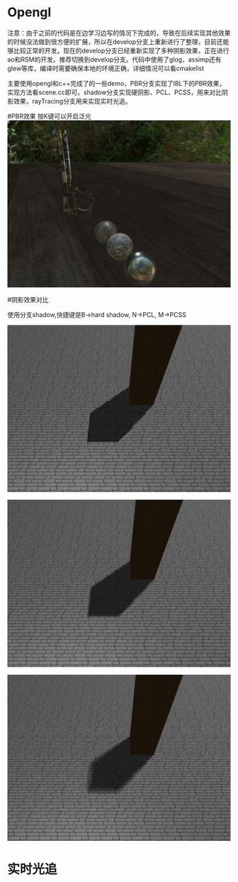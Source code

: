 # Opengl

注意：由于之前的代码是在边学习边写的情况下完成的，导致在后续实现其他效果的时候没法做到很方便的扩展，所以在develop分支上重新进行了整理，目前还能够比较正常的开发。现在的develop分支已经重新实现了多种阴影效果，正在进行ao和RSM的开发。推荐切换到develop分支。代码中使用了glog，assimp还有glew等库，编译时需要确保本地的环境正确，详细情况可以看cmakelist


主要使用opengl和c++完成了的一些demo，PBR分支实现了IBL下的PBR效果，实现方法看scene.cc即可。shadow分支实现硬阴影、PCL、PCSS，用来对比阴影效果，rayTracing分支用来实现实时光追。

#PBR效果
按K键可以开启泛光
![image](https://github.com/wowanttoplay/Opengl/blob/master/README.assets/%E6%88%AA%E5%B1%8F2021-10-10%20%E4%B8%8A%E5%8D%8812.59.56.png)

#阴影效果对比

使用分支shadow,快捷键是B->hard shadow, N->PCL, M->PCSS

![image](https://github.com/wowanttoplay/Opengl/blob/master/README.assets/%E6%88%AA%E5%B1%8F2021-10-10%20%E4%B8%8A%E5%8D%8812.32.20.png)

![image](https://github.com/wowanttoplay/Opengl/blob/master/README.assets/%E6%88%AA%E5%B1%8F2021-10-10%20%E4%B8%8A%E5%8D%8812.32.29.png)

![image](https://github.com/wowanttoplay/Opengl/blob/master/README.assets/%E6%88%AA%E5%B1%8F2021-10-10%20%E4%B8%8A%E5%8D%8812.32.38.png)

# 实时光追


